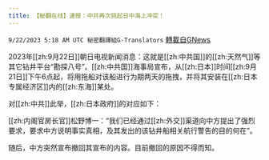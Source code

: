 ```yaml
---
title: 【秘翻在线】速报：中共再次挑起日中海上冲突！
---
```

`9/22/2023 5:18 AM UTC 秘密翻譯組G-Translators` [轉載自GNews](https://gnews.org/articles/1724951)

2023年[[zh:9月22日]]朝日电视新闻消息：这就是[[zh:中共国]]的[[zh:天然气]]等其它钻井平台“勘探八号”。[[zh:中共国]]海事局宣布，从[[zh:日本]]时间[[zh:9月21日]]下午6点起，将用拖船对该船进行为期两天的拖拽，并将其安装在[[zh:日本专属经济区]]内的[[zh:东海]]某处。

对[[zh:中共]]此举，[[zh:日本政府]]的对应如下：

[[zh:内阁官房长官]]松野博一：“我们已经通过[[zh:外交]]渠道向中方提出了强烈要求，要求中方说明事实真相，及其发出的该钻井船相关航行警告的目的何在”。

随后，中方突然宣布撤回其宣布的内容。目前撤回的原因不得而知。
